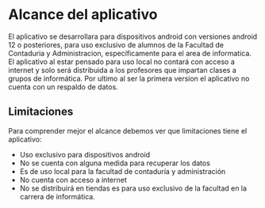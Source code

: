 # Alcance del aplicativo
El aplicativo se desarrollara para dispositivos android con versiones android 12 o posteriores, para uso exclusivo de alumnos de la Facultad de Contaduria y Administracion, específicamente para el area de informatica. 
El aplicativo al estar pensado para uso local no contará con acceso a internet y solo será distribuida a los profesores que impartan clases a grupos de 
informática. Por ultimo al ser la primera version el aplicativo no cuenta con un respaldo de datos.

## Limitaciones 

Para comprender mejor el alcance debemos ver que limitaciones tiene el aplicativo: 
+ Uso exclusivo para dispositivos android 
+ No se cuenta con alguna medida para recuperar los datos
+ Es de uso local para la facultad de contaduría y administración 
+ No cuenta con acceso a internet
+ No se distribuirá en tiendas es para uso exclusivo de la facultad en la carrera de informática.
